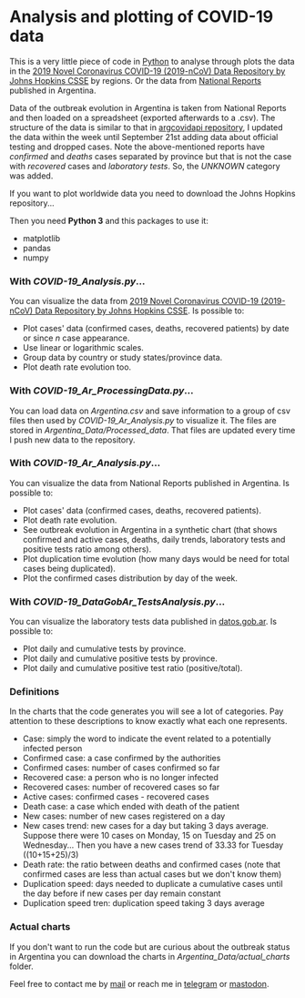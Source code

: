 # Analysis and plotting of COVID-19 data

This is a very little piece of code in [Python](https://www.python.org) to analyse through plots
the data in the [2019 Novel Coronavirus COVID-19 (2019-nCoV) Data Repository by Johns
Hopkins CSSE](https://github.com/CSSEGISandData/COVID-19) by regions. Or the data from [National
Reports](https://www.argentina.gob.ar/coronavirus/informe-diario) published in Argentina.

Data of the outbreak evolution in Argentina is taken from National Reports and then loaded on
a spreadsheet (exported afterwards to a .csv). The structure of the data is similar to that
in [argcovidapi repository](https://github.com/mariano22/argcovidapi), I updated the data
within the week until September 21st adding data about official testing and dropped cases.
Note the above-mentioned reports have *confirmed* and *deaths* cases separated by province
but that is not the case with *recovered* cases and *laboratory tests*. So, the *UNKNOWN*
category was added.

If you want to plot worldwide data you need to download the Johns Hopkins repository...</br>

Then you need **Python 3** and this packages to use it:
- matplotlib
- pandas
- numpy

### With *COVID-19_Analysis.py*...
You can visualize the data from [2019 Novel Coronavirus COVID-19 (2019-nCoV) Data Repository by Johns
Hopkins CSSE](https://github.com/CSSEGISandData/COVID-19). Is possible to:
- Plot cases' data (confirmed cases, deaths, recovered patients) by date or
since _n_ case appearance.
- Use linear or logarithmic scales.
- Group data by country or study states/province data.
- Plot death rate evolution too.

### With *COVID-19_Ar_ProcessingData.py*...
You can load data on *Argentina.csv* and save information to a group of csv files then used by
*COVID-19_Ar_Analysis.py* to visualize it. The files are stored in *Argentina_Data/Processed_data*. That
files are updated every time I push new data to the repository.

### With *COVID-19_Ar_Analysis.py*...
You can visualize the data from National Reports published in Argentina. Is possible to:
- Plot cases' data (confirmed cases, deaths, recovered patients).
- Plot death rate evolution.
- See outbreak evolution in Argentina in a synthetic chart (that shows confirmed and active cases, deaths,
daily trends, laboratory tests and positive tests ratio among others).
- Plot duplication time evolution (how many days would be need for total cases being duplicated).
- Plot the confirmed cases distribution by day of the week.

### With *COVID-19_DataGobAr_TestsAnalysis.py*...
You can visualize the laboratory tests data published in
[datos.gob.ar](https://datos.gob.ar/dataset/salud-covid-19-determinaciones-registradas-republica-argentina).
Is possible to:
- Plot daily and cumulative tests by province.
- Plot daily and cumulative positive tests by province.
- Plot daily and cumulative positive test ratio (positive/total).

### Definitions
In the charts that the code generates you will see a lot of categories. Pay attention to these descriptions
to know exactly what each one represents.
- Case: simply the word to indicate the event related to a potentially infected person
- Confirmed case: a case confirmed by the authorities
- Confirmed cases: number of cases confirmed so far
- Recovered case: a person who is no longer infected
- Recovered cases: number of recovered cases so far
- Active cases: confirmed cases - recovered cases
- Death case: a case which ended with death of the patient
- New cases: number of new cases registered on a day
- New cases trend: new cases for a day but taking 3 days average. Suppose there were 10 cases on Monday, 15 on
Tuesday and 25 on Wednesday... Then you have a new cases trend of 33.33 for Tuesday ((10+15+25)/3)
- Death rate: the ratio between deaths and confirmed cases (note that confirmed cases are less than actual cases
but we don't know them)
- Duplication speed: days needed to duplicate a cumulative cases until the day before if new cases per day remain constant
- Duplication speed tren: duplication speed taking 3 days average

### Actual charts
If you don't want to run the code but are curious about the outbreak status in Argentina you can download
the charts in *Argentina_Data/actual_charts* folder.


Feel free to contact me by [mail](mailto:rodrigovalla@protonmail.ch) or reach me in
[telegram](https://t.me/rvalla) or [mastodon](https://fosstodon.org/@rvalla).
